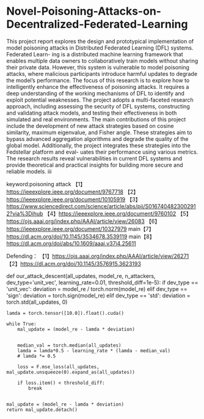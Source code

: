 # Novel-Poisoning-Attacks-on-Decentralized-Federated-Learning

This project report explores the design and prototypical implementation of model
poisoning attacks in Distributed Federated Learning (DFL) systems. Federated Learn-
ing is a distributed machine learning framework that enables multiple data owners to
collaboratively train models without sharing their private data. However, this system is
vulnerable to model poisoning attacks, where malicious participants introduce harmful
updates to degrade the model’s performance.
The focus of this research is to explore how to intelligently enhance the effectiveness of
poisoning attacks. It requires a deep understanding of the working mechanisms of DFL
to identify and exploit potential weaknesses. The project adopts a multi-faceted research
approach, including assessing the security of DFL systems, constructing and validating
attack models, and testing their effectiveness in both simulated and real environments.
The main contributions of this project include the development of new attack strategies
based on cosine similarity, maximum eigenvalue, and Fisher angle. These strategies aim
to bypass advanced aggregation algorithms and degrade the quality of the global model.
Additionally, the project integrates these strategies into the Fedstellar platform and eval-
uates their performance using various metrics.
The research results reveal vulnerabilities in current DFL systems and provide theoretical
and practical insights for building more secure and reliable models.
iii






keyword:poisoning attack 
【1】https://ieeexplore.ieee.org/document/9767718
【2】https://ieeexplore.ieee.org/document/10105919
【3】https://www.sciencedirect.com/science/article/abs/pii/S0167404823002912?via%3Dihub
【4】https://ieeexplore.ieee.org/document/9760102
【5】https://ojs.aaai.org/index.php/AAAI/article/view/26083
【6】https://ieeexplore.ieee.org/document/10327979
main【7】https://dl.acm.org/doi/10.1145/3534678.3539119
main【8】https://dl.acm.org/doi/abs/10.1609/aaai.v37i4.25611

Defending：
【1】https://ojs.aaai.org/index.php/AAAI/article/view/26271
【2】https://dl.acm.org/doi/10.1145/3576915.3623193

def our_attack_descent(all_updates, model_re, n_attackers, dev_type='unit_vec', learning_rate=0.01, threshold_diff=1e-5):
    if dev_type == 'unit_vec':
        deviation = model_re / torch.norm(model_re)
    elif dev_type == 'sign':
        deviation = torch.sign(model_re)
    elif dev_type == 'std':
        deviation = torch.std(all_updates, 0)

    lamda = torch.tensor([10.0]).float().cuda()

    while True:
        mal_update = (model_re - lamda * deviation)

       
        median_val = torch.median(all_updates)
        lamda = lamda*0.5 - learning_rate * (lamda - median_val)
        # lamda *= 0.5
       
        loss = F.mse_loss(all_updates, mal_update.unsqueeze(0).expand_as(all_updates))

        if loss.item() < threshold_diff:
            break
        

    mal_update = (model_re - lamda * deviation)
    return mal_update.detach()
